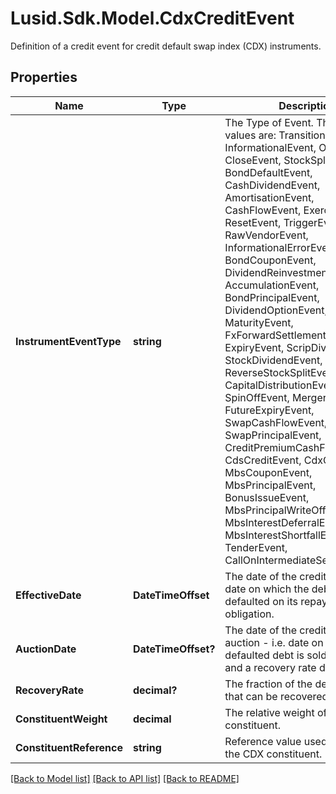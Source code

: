 # Lusid.Sdk.Model.CdxCreditEvent
Definition of a credit event for credit default swap index (CDX) instruments.

## Properties

Name | Type | Description | Notes
------------ | ------------- | ------------- | -------------
**InstrumentEventType** | **string** | The Type of Event. The available values are: TransitionEvent, InformationalEvent, OpenEvent, CloseEvent, StockSplitEvent, BondDefaultEvent, CashDividendEvent, AmortisationEvent, CashFlowEvent, ExerciseEvent, ResetEvent, TriggerEvent, RawVendorEvent, InformationalErrorEvent, BondCouponEvent, DividendReinvestmentEvent, AccumulationEvent, BondPrincipalEvent, DividendOptionEvent, MaturityEvent, FxForwardSettlementEvent, ExpiryEvent, ScripDividendEvent, StockDividendEvent, ReverseStockSplitEvent, CapitalDistributionEvent, SpinOffEvent, MergerEvent, FutureExpiryEvent, SwapCashFlowEvent, SwapPrincipalEvent, CreditPremiumCashFlowEvent, CdsCreditEvent, CdxCreditEvent, MbsCouponEvent, MbsPrincipalEvent, BonusIssueEvent, MbsPrincipalWriteOffEvent, MbsInterestDeferralEvent, MbsInterestShortfallEvent, TenderEvent, CallOnIntermediateSecuritiesEvent | 
**EffectiveDate** | **DateTimeOffset** | The date of the credit default - i.e. date on which the debt issuer defaulted on its repayment obligation. | 
**AuctionDate** | **DateTimeOffset?** | The date of the credit event auction - i.e. date on which the defaulted debt is sold via auction, and a recovery rate determined. | [optional] 
**RecoveryRate** | **decimal?** | The fraction of the defaulted debt that can be recovered. | [optional] 
**ConstituentWeight** | **decimal** | The relative weight of the CDX constituent. | 
**ConstituentReference** | **string** | Reference value used to identify the CDX constituent. | [optional] 

[[Back to Model list]](../README.md#documentation-for-models) [[Back to API list]](../README.md#documentation-for-api-endpoints) [[Back to README]](../README.md)

